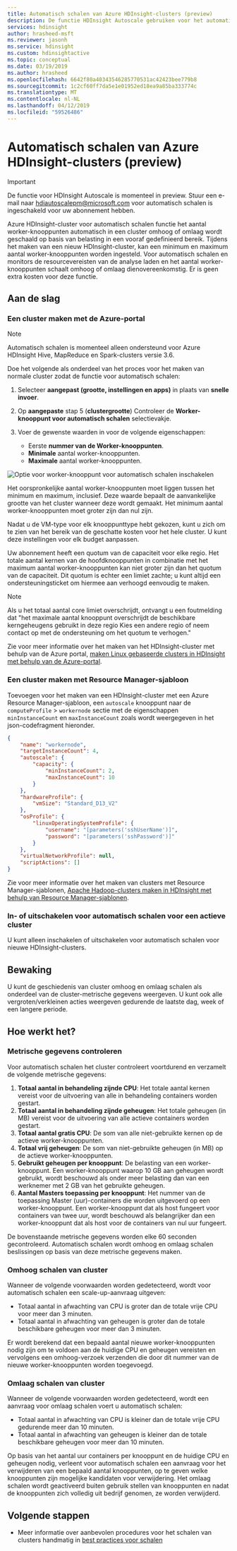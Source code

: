 ```yaml
---
title: Automatisch schalen van Azure HDInsight-clusters (preview)
description: De functie HDInsight Autoscale gebruiken voor het automatisch schalen van clusters
services: hdinsight
author: hrasheed-msft
ms.reviewer: jasonh
ms.service: hdinsight
ms.custom: hdinsightactive
ms.topic: conceptual
ms.date: 03/19/2019
ms.author: hrasheed
ms.openlocfilehash: 6642f80a40343546285770531ac42423bee779b8
ms.sourcegitcommit: 1c2cf60ff7da5e1e01952ed18ea9a85ba333774c
ms.translationtype: MT
ms.contentlocale: nl-NL
ms.lasthandoff: 04/12/2019
ms.locfileid: "59526486"
---
```

# <a name="automatically-scale-azure-hdinsight-clusters-preview"></a>Automatisch schalen van Azure HDInsight-clusters (preview)

>[!Important]
>De functie voor HDInsight Autoscale is momenteel in preview. Stuur een e-mail naar hdiautoscalepm@microsoft.com voor automatisch schalen is ingeschakeld voor uw abonnement hebben.

Azure HDInsight-cluster voor automatisch schalen functie het aantal worker-knooppunten automatisch in een cluster omhoog of omlaag wordt geschaald op basis van belasting in een vooraf gedefinieerd bereik. Tijdens het maken van een nieuw HDInsight-cluster, kan een minimum en maximum aantal worker-knooppunten worden ingesteld. Voor automatisch schalen en monitors de resourcevereisten van de analyse laden en het aantal worker-knooppunten schaalt omhoog of omlaag dienovereenkomstig. Er is geen extra kosten voor deze functie.

## <a name="getting-started"></a>Aan de slag

### <a name="create-a-cluster-with-the-azure-portal"></a>Een cluster maken met de Azure-portal

> [!Note]
> Automatisch schalen is momenteel alleen ondersteund voor Azure HDInsight Hive, MapReduce en Spark-clusters versie 3.6.

Doe het volgende als onderdeel van het proces voor het maken van normale cluster zodat de functie voor automatisch schalen:

1. Selecteer **aangepast (grootte, instellingen en apps)** in plaats van **snelle invoer**.
2. Op **aangepaste** stap 5 (**clustergrootte**) Controleer de **Worker-knooppunt voor automatisch schalen** selectievakje.
3. Voer de gewenste waarden in voor de volgende eigenschappen:  

    * Eerste **nummer van de Worker-knooppunten**.  
    * **Minimale** aantal worker-knooppunten.  
    * **Maximale** aantal worker-knooppunten.  

![Optie voor worker-knooppunt voor automatisch schalen inschakelen](./media/hdinsight-autoscale-clusters/usingAutoscale.png)

Het oorspronkelijke aantal worker-knooppunten moet liggen tussen het minimum en maximum, inclusief. Deze waarde bepaalt de aanvankelijke grootte van het cluster wanneer deze wordt gemaakt. Het minimum aantal worker-knooppunten moet groter zijn dan nul zijn.

Nadat u de VM-type voor elk knooppunttype hebt gekozen, kunt u zich om te zien van het bereik van de geschatte kosten voor het hele cluster. U kunt deze instellingen voor elk budget aanpassen.

Uw abonnement heeft een quotum van de capaciteit voor elke regio. Het totale aantal kernen van de hoofdknooppunten in combinatie met het maximum aantal worker-knooppunten kan niet groter zijn dan het quotum van de capaciteit. Dit quotum is echter een limiet zachte; u kunt altijd een ondersteuningsticket om hiermee aan verhoogd eenvoudig te maken.

> [!Note]  
> Als u het totaal aantal core limiet overschrijdt, ontvangt u een foutmelding dat "het maximale aantal knooppunt overschrijdt de beschikbare kerngeheugens gebruikt in deze regio Kies een andere regio of neem contact op met de ondersteuning om het quotum te verhogen."

Zie voor meer informatie over het maken van het HDInsight-cluster met behulp van de Azure portal, [maken Linux gebaseerde clusters in HDInsight met behulp van de Azure-portal](hdinsight-hadoop-create-linux-clusters-portal.md).  

### <a name="create-a-cluster-with-a-resource-manager-template"></a>Een cluster maken met Resource Manager-sjabloon

Toevoegen voor het maken van een HDInsight-cluster met een Azure Resource Manager-sjabloon, een `autoscale` knooppunt naar de `computeProfile`  >  `workernode` sectie met de eigenschappen `minInstanceCount` en `maxInstanceCount` zoals wordt weergegeven in het json-codefragment hieronder.

```json
{                            
    "name": "workernode",
    "targetInstanceCount": 4,
    "autoscale": {
        "capacity": {
            "minInstanceCount": 2,
            "maxInstanceCount": 10
        }        
    },
    "hardwareProfile": {
        "vmSize": "Standard_D13_V2"
    },
    "osProfile": {
        "linuxOperatingSystemProfile": {
            "username": "[parameters('sshUserName')]",
            "password": "[parameters('sshPassword')]"
        }
    },
    "virtualNetworkProfile": null,
    "scriptActions": []
}
```

Zie voor meer informatie over het maken van clusters met Resource Manager-sjablonen, [Apache Hadoop-clusters maken in HDInsight met behulp van Resource Manager-sjablonen](hdinsight-hadoop-create-linux-clusters-arm-templates.md).  

### <a name="enable-and-disable-autoscale-for-a-running-cluster"></a>In- of uitschakelen voor automatisch schalen voor een actieve cluster

U kunt alleen inschakelen of uitschakelen voor automatisch schalen voor nieuwe HDInsight-clusters.

## <a name="monitoring"></a>Bewaking

U kunt de geschiedenis van cluster omhoog en omlaag schalen als onderdeel van de cluster-metrische gegevens weergeven. U kunt ook alle vergroten/verkleinen acties weergeven gedurende de laatste dag, week of een langere periode.

## <a name="how-it-works"></a>Hoe werkt het?

### <a name="metrics-monitoring"></a>Metrische gegevens controleren

Voor automatisch schalen het cluster controleert voortdurend en verzamelt de volgende metrische gegevens:

1. **Totaal aantal in behandeling zijnde CPU**: Het totale aantal kernen vereist voor de uitvoering van alle in behandeling containers worden gestart.
2. **Totaal aantal in behandeling zijnde geheugen**: Het totale geheugen (in MB) vereist voor de uitvoering van alle actieve containers worden gestart.
3. **Totaal aantal gratis CPU**: De som van alle niet-gebruikte kernen op de actieve worker-knooppunten.
4. **Totaal vrij geheugen**: De som van niet-gebruikte geheugen (in MB) op de actieve worker-knooppunten.
5. **Gebruikt geheugen per knooppunt**: De belasting van een worker-knooppunt. Een worker-knooppunt waarop 10 GB aan geheugen wordt gebruikt, wordt beschouwd als onder meer belasting dan van een werknemer met 2 GB van het gebruikte geheugen.
6. **Aantal Masters toepassing per knooppunt**: Het nummer van de toepassing Master (uur)-containers die worden uitgevoerd op een worker-knooppunt. Een worker-knooppunt dat als host fungeert voor containers van twee uur, wordt beschouwd als belangrijker dan een worker-knooppunt dat als host voor de containers van nul uur fungeert.

De bovenstaande metrische gegevens worden elke 60 seconden gecontroleerd. Automatisch schalen wordt omhoog en omlaag schalen beslissingen op basis van deze metrische gegevens maken.

### <a name="cluster-scale-up"></a>Omhoog schalen van cluster

Wanneer de volgende voorwaarden worden gedetecteerd, wordt voor automatisch schalen een scale-up-aanvraag uitgeven:

* Totaal aantal in afwachting van CPU is groter dan de totale vrije CPU voor meer dan 3 minuten.
* Totaal aantal in afwachting van geheugen is groter dan de totale beschikbare geheugen voor meer dan 3 minuten.

Er wordt berekend dat een bepaald aantal nieuwe worker-knooppunten nodig zijn om te voldoen aan de huidige CPU en geheugen vereisten en vervolgens een omhoog-verzoek verzenden die door dit nummer van de nieuwe worker-knooppunten worden toegevoegd.

### <a name="cluster-scale-down"></a>Omlaag schalen van cluster

Wanneer de volgende voorwaarden worden gedetecteerd, wordt een aanvraag voor omlaag schalen voert u automatisch schalen:

* Totaal aantal in afwachting van CPU is kleiner dan de totale vrije CPU gedurende meer dan 10 minuten.
* Totaal aantal in afwachting van geheugen is kleiner dan de totale beschikbare geheugen voor meer dan 10 minuten.

Op basis van het aantal uur containers per knooppunt en de huidige CPU en geheugen nodig, verleent voor automatisch schalen een aanvraag voor het verwijderen van een bepaald aantal knooppunten, op te geven welke knooppunten zijn mogelijke kandidaten voor verwijdering. Het omlaag schalen wordt geactiveerd buiten gebruik stellen van knooppunten en nadat de knooppunten zich volledig uit bedrijf genomen, ze worden verwijderd.

## <a name="next-steps"></a>Volgende stappen

* Meer informatie over aanbevolen procedures voor het schalen van clusters handmatig in [best practices voor schalen](hdinsight-scaling-best-practices.md)
